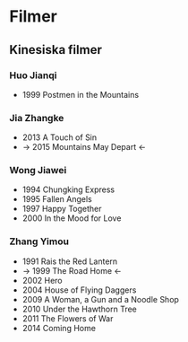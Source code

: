 # Filmer
## Kinesiska filmer
### Huo Jianqi
* 1999 Postmen in the Mountains
### Jia Zhangke
* 2013 A Touch of Sin
* -> 2015 Mountains May Depart <-
### Wong Jiawei
* 1994 Chungking Express
* 1995 Fallen Angels
* 1997 Happy Together
* 2000 In the Mood for Love
### Zhang Yimou
* 1991 Rais the Red Lantern
* -> 1999 The Road Home <-
* 2002 Hero
* 2004 House of Flying Daggers
* 2009 A Woman, a Gun and a Noodle Shop
* 2010 Under the Hawthorn Tree
* 2011 The Flowers of War
* 2014 Coming Home 
